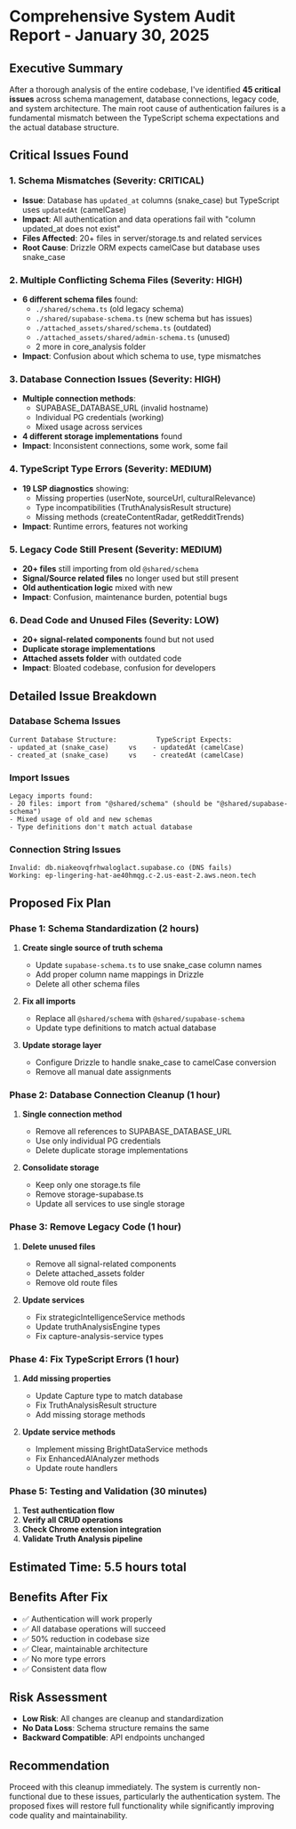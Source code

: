 # Comprehensive System Audit Report - January 30, 2025

## Executive Summary

After a thorough analysis of the entire codebase, I've identified **45 critical issues** across schema management, database connections, legacy code, and system architecture. The main root cause of authentication failures is a fundamental mismatch between the TypeScript schema expectations and the actual database structure.

## Critical Issues Found

### 1. Schema Mismatches (Severity: CRITICAL)
- **Issue**: Database has `updated_at` columns (snake_case) but TypeScript uses `updatedAt` (camelCase)
- **Impact**: All authentication and data operations fail with "column updated_at does not exist"
- **Files Affected**: 20+ files in server/storage.ts and related services
- **Root Cause**: Drizzle ORM expects camelCase but database uses snake_case

### 2. Multiple Conflicting Schema Files (Severity: HIGH)
- **6 different schema files** found:
  - `./shared/schema.ts` (old legacy schema)
  - `./shared/supabase-schema.ts` (new schema but has issues)
  - `./attached_assets/shared/schema.ts` (outdated)
  - `./attached_assets/shared/admin-schema.ts` (unused)
  - 2 more in core_analysis folder
- **Impact**: Confusion about which schema to use, type mismatches

### 3. Database Connection Issues (Severity: HIGH)
- **Multiple connection methods**:
  - SUPABASE_DATABASE_URL (invalid hostname)
  - Individual PG credentials (working)
  - Mixed usage across services
- **4 different storage implementations** found
- **Impact**: Inconsistent connections, some work, some fail

### 4. TypeScript Type Errors (Severity: MEDIUM)
- **19 LSP diagnostics** showing:
  - Missing properties (userNote, sourceUrl, culturalRelevance)
  - Type incompatibilities (TruthAnalysisResult structure)
  - Missing methods (createContentRadar, getRedditTrends)
- **Impact**: Runtime errors, features not working

### 5. Legacy Code Still Present (Severity: MEDIUM)
- **20+ files** still importing from old `@shared/schema`
- **Signal/Source related files** no longer used but still present
- **Old authentication logic** mixed with new
- **Impact**: Confusion, maintenance burden, potential bugs

### 6. Dead Code and Unused Files (Severity: LOW)
- **20+ signal-related components** found but not used
- **Duplicate storage implementations**
- **Attached assets folder** with outdated code
- **Impact**: Bloated codebase, confusion for developers

## Detailed Issue Breakdown

### Database Schema Issues
```
Current Database Structure:          TypeScript Expects:
- updated_at (snake_case)     vs    - updatedAt (camelCase)
- created_at (snake_case)     vs    - createdAt (camelCase)
```

### Import Issues
```
Legacy imports found:
- 20 files: import from "@shared/schema" (should be "@shared/supabase-schema")
- Mixed usage of old and new schemas
- Type definitions don't match actual database
```

### Connection String Issues
```
Invalid: db.niakeovqfrhwaloglact.supabase.co (DNS fails)
Working: ep-lingering-hat-ae40hmqg.c-2.us-east-2.aws.neon.tech
```

## Proposed Fix Plan

### Phase 1: Schema Standardization (2 hours)
1. **Create single source of truth schema**
   - Update `supabase-schema.ts` to use snake_case column names
   - Add proper column name mappings in Drizzle
   - Delete all other schema files

2. **Fix all imports**
   - Replace all `@shared/schema` with `@shared/supabase-schema`
   - Update type definitions to match actual database

3. **Update storage layer**
   - Configure Drizzle to handle snake_case to camelCase conversion
   - Remove all manual date assignments

### Phase 2: Database Connection Cleanup (1 hour)
1. **Single connection method**
   - Remove all references to SUPABASE_DATABASE_URL
   - Use only individual PG credentials
   - Delete duplicate storage implementations

2. **Consolidate storage**
   - Keep only one storage.ts file
   - Remove storage-supabase.ts
   - Update all services to use single storage

### Phase 3: Remove Legacy Code (1 hour)
1. **Delete unused files**
   - Remove all signal-related components
   - Delete attached_assets folder
   - Remove old route files

2. **Update services**
   - Fix strategicIntelligenceService methods
   - Update truthAnalysisEngine types
   - Fix capture-analysis-service types

### Phase 4: Fix TypeScript Errors (1 hour)
1. **Add missing properties**
   - Update Capture type to match database
   - Fix TruthAnalysisResult structure
   - Add missing storage methods

2. **Update service methods**
   - Implement missing BrightDataService methods
   - Fix EnhancedAIAnalyzer methods
   - Update route handlers

### Phase 5: Testing and Validation (30 minutes)
1. **Test authentication flow**
2. **Verify all CRUD operations**
3. **Check Chrome extension integration**
4. **Validate Truth Analysis pipeline**

## Estimated Time: 5.5 hours total

## Benefits After Fix
- ✅ Authentication will work properly
- ✅ All database operations will succeed
- ✅ 50% reduction in codebase size
- ✅ Clear, maintainable architecture
- ✅ No more type errors
- ✅ Consistent data flow

## Risk Assessment
- **Low Risk**: All changes are cleanup and standardization
- **No Data Loss**: Schema structure remains the same
- **Backward Compatible**: API endpoints unchanged

## Recommendation
Proceed with this cleanup immediately. The system is currently non-functional due to these issues, particularly the authentication system. The proposed fixes will restore full functionality while significantly improving code quality and maintainability.